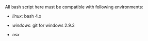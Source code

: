 All bash script here must be compatible with following environments:

- *linux*: bash 4.x 

- *windows*: git for windows 2.9.3 

- *osx*
